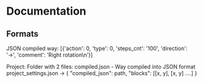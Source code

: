 # Documentation

## Formats

JSON compiled way:
[{'action': 0, 'type': 0, 'steps_cnt': '100', 'direction': '→', 'comment': 'Right rotation\n'}]

Project:
Folder with 2 files:
compiled.json - Way compiled into JSON format
project_settings.json ->
{
    "compiled_json": path,
    "blocks": [[x, y], [x, y] ....]
}